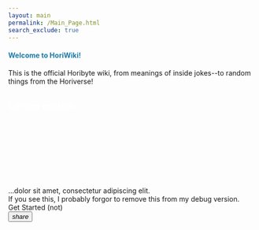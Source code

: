 ```yaml
---
layout: main
permalink: /Main_Page.html
search_exclude: true
---
```


<style>
    hr {
        display: none !important;
    }
</style>
<h4 style="color:rgb(27, 122, 167)">Welcome to HoriWiki!</h4>

<p>This is the official Horibyte wiki, from meanings of inside jokes--to random things from the Horiverse!</p>

<!-- Wide card with share menu button -->
<style>
.demo-card-wide.mdl-card {
  width: 512px;
}
.demo-card-wide > .mdl-card__title {
  color: #fff;
  height: 176px;
  background: url('https://getmdl.io/assets/demos/welcome_card.jpg') center / cover;
}
.demo-card-wide > .mdl-card__menu {
  color: #fff;
}
</style>

<div class="demo-card-wide mdl-card mdl-shadow--2dp">
  <div class="mdl-card__title">
    <h2 class="mdl-card__title-text">Lorem ipsum...</h2>
  </div>
  <div class="mdl-card__supporting-text">
    ...dolor sit amet, consectetur adipiscing elit.<br>
    If you see this, I probably forgor to remove this from my debug version.
  </div>
  <div class="mdl-card__actions mdl-card--border">
    <a class="mdl-button mdl-button--colored mdl-js-button mdl-js-ripple-effect">
      Get Started (not)
    </a>
  </div>
  <div class="mdl-card__menu">
    <button class="mdl-button mdl-button--icon mdl-js-button mdl-js-ripple-effect">
      <i class="material-icons">share</i>
    </button>
  </div>
</div>


<!-- #### Recent news:

#### New layout!

This is a new layout made with the Material Design Lite CSS framework to make it look like Google's MD2014 Design, I hope y'all like it! ^^

*- Horibyte*

##### WE ARE FINALLY BETA!<br>
Recently today, May 7 2025 at 8:40pm, the HoriWiki Engine has finally reached the beta development cycle, we are proud to present this!!

Hope y'all enjoy :P

*- Horibyte* -->